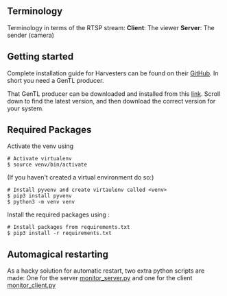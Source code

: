 

## Terminology

Terminology in terms of the RTSP stream:
**Client**: The viewer
**Server**: The sender (camera)


## Getting started

Complete installation guide for Harvesters can be found on their [GitHub](https://github.com/genicam/harvesters#getting-started-with-harvester). 
In short you need a GenTL producer.


That GenTL producer can be downloaded and installed from this [link](http://static.matrix-vision.com/mvIMPACT_Acquire/). 
Scroll down to find the latest version, and then download the correct version for your system.


## Required Packages
Activate the venv using 
```shell
# Activate virtualenv
$ source venv/bin/activate
```
(If you haven't created a virtual environment do so:)

```shell
# Install pyvenv and create virtaulenv called <venv>
$ pip3 install pyvenv
$ python3 -m venv venv
```

Install the required packages using :
```shell
# Install packages from requirements.txt
$ pip3 install -r requirements.txt
```


## Automagical restarting
As a hacky solution for automatic restart, two extra python scripts are made: One for the server [monitor_server.py](monitor_server.py) and one for the client [monitor_client.py](monitor_server.py)


